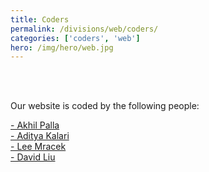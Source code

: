```yaml
---
title: Coders
permalink: /divisions/web/coders/
categories: ['coders', 'web']
hero: /img/hero/web.jpg
---
```

<br>
<br>

Our website is coded by the following people:

<a href = "https://github.com/akhil99/">  - Akhil Palla</a>
<br>
<a href = "https://github.com/akalari/">  - Aditya Kalari</a>
<br>
<a href = "https://github.com/m3rcuriel">  - Lee Mracek</a>
<br>
<a href = "https://github.com/trotod/">  - David Liu</a>
<br>

<br>
